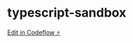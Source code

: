 # typescript-sandbox

[Edit in Codeflow ⚡️](https://stackblitz.com/~/github.com/JacobBaqleh1/typescript-sandbox)